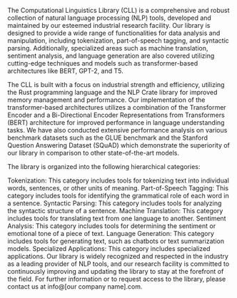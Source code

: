 The Computational Linguistics Library (CLL) is a comprehensive and robust collection of natural language processing (NLP) tools, developed and maintained by our esteemed industrial research facility. Our library is designed to provide a wide range of functionalities for data analysis and manipulation, including tokenization, part-of-speech tagging, and syntactic parsing. Additionally, specialized areas such as machine translation, sentiment analysis, and language generation are also covered utilizing cutting-edge techniques and models such as transformer-based architectures like BERT, GPT-2, and T5.

The CLL is built with a focus on industrial strength and efficiency, utilizing the Rust programming language and the NLP Crate library for improved memory management and performance. Our implementation of the transformer-based architectures utilizes a combination of the Transformer Encoder and a Bi-Directional Encoder Representations from Transformers (BERT) architecture for improved performance in language understanding tasks. We have also conducted extensive performance analysis on various benchmark datasets such as the GLUE benchmark and the Stanford Question Answering Dataset (SQuAD) which demonstrate the superiority of our library in comparison to other state-of-the-art models.

The library is organized into the following hierarchical categories:

Tokenization: This category includes tools for tokenizing text into individual words, sentences, or other units of meaning.
Part-of-Speech Tagging: This category includes tools for identifying the grammatical role of each word in a sentence.
Syntactic Parsing: This category includes tools for analyzing the syntactic structure of a sentence.
Machine Translation: This category includes tools for translating text from one language to another.
Sentiment Analysis: This category includes tools for determining the sentiment or emotional tone of a piece of text.
Language Generation: This category includes tools for generating text, such as chatbots or text summarization models.
Specialized Applications: This category includes specialized applications.
Our library is widely recognized and respected in the industry as a leading provider of NLP tools, and our research facility is committed to continuously improving and updating the library to stay at the forefront of the field. For further information or to request access to the library, please contact us at info@[our company name].com.
